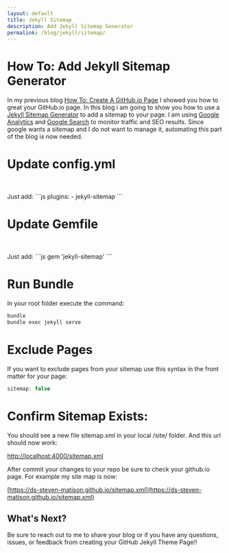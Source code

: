 ```yaml
---
layout: default
title: Jekyll Sitemap
description: Add Jekyll Sitemap Generator
permalink: /blog/jekyll/sitemap/
---
```


# How To: Add Jekyll Sitemap Generator
In my previous blog [How To: Create A GitHub.io Page](/blog/create/github/page/) I showed you how to great your GitHub.io page.   In this blog i am going to show you how to use a [Jekyll Sitemap Generator](https://github.com/jekyll/jekyll-sitemap) to add a sitemap to your page.   I am using [Google Analytics](http://analytics.google.com/) and [Google Search](https://search.google.com/search-console) to monitor traffic and SEO results.  Since google wants a sitemap and I do not want to manage it, automating this part of the blog is now needed.  

# Update config.yml

<p>&nbsp;</p>
Just add:
```js
plugins:
  - jekyll-sitemap
```

# Update Gemfile

<p>&nbsp;</p>
Just add:
```js
gem 'jekyll-sitemap'
```

# Run Bundle

In your root folder execute the command:
```js
bundle
bundle exec jekyll serve
```

# Exclude Pages

If you want to exclude pages from your sitemap use this syntax in the front matter for your page:
```js
sitemap: false
```

# Confirm Sitemap Exists:

You should see a new file sitemap.xml in your local /site/ folder.  And this url should now work:

  [http://localhost:4000/sitemap.xml](http://localhost:4000/sitemap.xml)

After commit your changes to your repo be sure to check your github.io page.  For example my site map is now:

[https://ds-steven-matison.github.io/sitemap.xml](https://ds-steven-matison.github.io/sitemap.xml)

## What's Next?

Be sure to reach out to me to share your blog or if you have any questions, issues, or feedback from creating your GitHub Jekyll Theme Page!! 